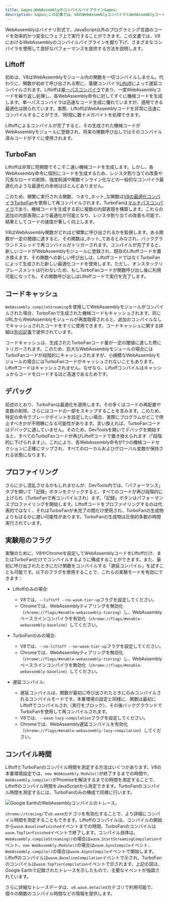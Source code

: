 ```yaml
---
title: &apos;WebAssemblyのコンパイルパイプライン&apos;
description: &apos;この記事では、V8のWebAssemblyコンパイラとWebAssemblyコードがいつコンパイルされるかについて説明します。&apos;
---
```


WebAssemblyはバイナリ形式で、JavaScript以外のプログラミング言語のコードを効率的かつ安全にウェブ上で実行することができます。この文書では、V8におけるWebAssemblyのコンパイルパイプラインを掘り下げ、さまざまなコンパイラを使用して良好なパフォーマンスを提供する方法を説明します。

## Liftoff

初めは、V8はWebAssemblyモジュール内の関数を一切コンパイルしません。代わりに、関数が初めて呼び出される際に、基礎コンパイラ[Liftoff](/blog/liftoff)によって遅延コンパイルされます。Liftoffは[単一パスコンパイラ](https://en.wikipedia.org/wiki/One-pass_compiler)であり、一度WebAssemblyコードを繰り返し処理し、各WebAssembly命令に対してすぐに機械コードを生成します。単一パスコンパイラは迅速なコード生成に優れていますが、適用できる最適化は限られています。実際、LiftoffはWebAssemblyコードを非常に迅速にコンパイルすることができ、1秒間に数十メガバイトを処理できます。

Liftoffによるコンパイルが完了すると、その生成された機械コードがWebAssemblyモジュールに登録され、将来の関数呼び出しではそのコンパイル済みコードがすぐに使用されます。

## TurboFan

Liftoffは非常に短期間でそこそこ速い機械コードを生成します。しかし、各WebAssembly命令に個別にコードを生成するため、レジスタ割り当ての改善や冗長なロードの削除、強度削減や関数インライン化などの一般的なコンパイラ最適化のような最適化の余地はほとんどありません。

このため、頻繁に実行される関数、つまり_ホット_な関数は[V8の最適化コンパイラTurboFan](/docs/turbofan)を使用して再コンパイルされます。TurboFanは[マルチパスコンパイラ](https://en.wikipedia.org/wiki/Multi-pass_compiler)であり、機械コードを生成する前に複数の内部表現を構築します。これらの追加の内部表現により最適化が可能となり、レジスタ割り当ての改善も可能で、結果としてコードの速度が著しく向上します。

V8はWebAssembly関数がどれほど頻繁に呼び出されるかを監視します。ある関数が一定の閾値に達すると、その関数は_ホット_であるとみなされ、バックグラウンドスレッドで再コンパイルがトリガーされます。コンパイルが完了すると、新しいコードがWebAssemblyモジュールに登録され、既存のLiftoffコードを置き換えます。その関数への新しい呼び出しは、LiftoffコードではなくTurboFanによって生成された新しい最適化コードを使用します。ただし、オンスタックリプレースメントは行わないため、もしTurboFanコードが関数呼び出し後に利用可能になっても、その関数呼び出しはLiftoffコードで実行を完了します。

## コードキャッシュ

`WebAssembly.compileStreaming`を使用してWebAssemblyモジュールがコンパイルされた場合、TurboFanで生成された機械コードもキャッシュされます。同じURLからWebAssemblyモジュールが再度取得されると、追加のコンパイルなしでキャッシュされたコードをすぐに使用できます。コードキャッシュに関する詳細は[別の記事](/blog/wasm-code-caching)で提供されています。

コードキャッシュは、生成されたTurboFanコード量が一定の閾値に達した際にトリガーされます。このため、巨大なWebAssemblyモジュールの場合にはTurboFanコードが段階的にキャッシュされますが、小規模なWebAssemblyモジュールの場合にはTurboFanコードがキャッシュされないこともあります。Liftoffコードはキャッシュされません。なぜなら、Liftoffコンパイルはキャッシュからコードをロードするほど高速であるためです。

## デバッグ

前述のとおり、TurboFanは最適化を適用します。その多くはコードの再配置や変数の削除、さらにはコードの一部をスキップすることを含みます。このため、特定の命令でブレークポイントを設定したい場合、実際にプログラムがどこで停止すべきかが不明瞭になる可能性があります。言い換えれば、TurboFanコードはデバッグに適していません。そのため、DevToolsを開いてデバッグを開始すると、すべてのTurboFanコードが再びLiftoffコードで置き換えられます（「段階的に下げられます」）。これにより、各WebAssembly命令が1つの機械コードセクションに正確にマップされ、すべてのローカルおよびグローバル変数が保持される状態になります。

## プロファイリング

さらに少し混乱させるかもしれませんが、DevTools内では、「パフォーマンス」タブを開いて「記録」ボタンをクリックすると、すべてのコードが再び段階的に上げられ（TurboFanで再コンパイルされ）ます。「記録」ボタンはパフォーマンスプロファイリングを開始します。Liftoffコードをプロファイリングするのは代表的ではなく、それはTurboFanが未完了の間だけ使用され、TurboFanの生成物よりもはるかに遅い可能性があります。TurboFanの生成物は圧倒的多数の時間実行されています。

## 実験用のフラグ

実験のために、V8やChromeを設定してWebAssemblyコードをLiftoffだけ、またはTurboFanだけでコンパイルするように構成することができます。また、最初に呼び出されたときにだけ関数をコンパイルする「遅延コンパイル」を試すことも可能です。以下のフラグを使用することで、これらの実験モードを有効にできます：

- Liftoffのみの場合:
    - V8では、`--liftoff --no-wasm-tier-up`フラグを設定してください。
    - Chromeでは、WebAssemblyティアリングを無効化（`chrome://flags/#enable-webassembly-tiering`）し、WebAssemblyベースラインコンパイラを有効化（`chrome://flags/#enable-webassembly-baseline`）してください。

- TurboFanのみの場合:
    - V8では、`--no-liftoff --no-wasm-tier-up`フラグを設定してください。
    - Chromeでは、WebAssemblyティアリングを無効化（`chrome://flags/#enable-webassembly-tiering`）し、WebAssemblyベースラインコンパイラを無効化（`chrome://flags/#enable-webassembly-baseline`）してください。

- 遅延コンパイル:
    - 遅延コンパイルは、関数が最初に呼び出されたときにのみコンパイルされるコンパイルモードです。本番環境の設定と同様に、関数は最初にLiftoffでコンパイルされ（実行をブロック）、その後バックグラウンドでTurboFanを使用して再コンパイルされます。
    - V8では、`--wasm-lazy-compilation`フラグを設定してください。
    - Chromeでは、WebAssembly遅延コンパイルを有効化（`chrome://flags/#enable-webassembly-lazy-compilation`）してください。

## コンパイル時間

LiftoffとTurboFanのコンパイル時間を測定する方法はいくつかあります。V8の本番環境設定では、`new WebAssembly.Module()`が終了するまでの時間や、`WebAssembly.compile()`がPromiseを解決するまでの時間を測定することで、Liftoffのコンパイル時間をJavaScriptから測定できます。TurboFanのコンパイル時間を測定するには、TurboFanのみの構成で同様に行います。

![Google Earthの[WebAssemblyコンパイル](https://earth.google.com/web)のトレース。](/_img/wasm-compilation-pipeline/trace.svg)

`chrome://tracing/`で`v8.wasm`カテゴリを有効化することで、より詳細にコンパイル時間を測定することもできます。Liftoffのコンパイルは、コンパイルの開始から`wasm.BaselineFinished`イベントまでの時間、TurboFanのコンパイルは`wasm.TopTierFinished`イベントで終了します。コンパイル自体は、`WebAssembly.compileStreaming()`の場合は`wasm.StartStreamingCompilation`イベント、`new WebAssembly.Module()`の場合は`wasm.SyncCompile`イベント、`WebAssembly.compile()`の場合は`wasm.AsyncCompile`イベントで開始します。Liftoffのコンパイルは`wasm.BaselineCompilation`イベントで示され、TurboFanのコンパイルは`wasm.TopTierCompilation`イベントで示されます。上記の図は、Google Earthで記録されたトレースを示したもので、主要なイベントが強調されています。

さらに詳細なトレースデータは、`v8.wasm.detailed`カテゴリで利用可能で、個々の関数のコンパイル時間などの情報を提供します。
